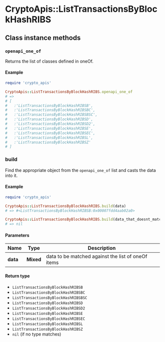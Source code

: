 # CryptoApis::ListTransactionsByBlockHashRIBS

## Class instance methods

### `openapi_one_of`

Returns the list of classes defined in oneOf.

#### Example

```ruby
require 'crypto_apis'

CryptoApis::ListTransactionsByBlockHashRIBS.openapi_one_of
# =>
# [
#   :'ListTransactionsByBlockHashRIBSB',
#   :'ListTransactionsByBlockHashRIBSBC',
#   :'ListTransactionsByBlockHashRIBSBSC',
#   :'ListTransactionsByBlockHashRIBSD',
#   :'ListTransactionsByBlockHashRIBSD2',
#   :'ListTransactionsByBlockHashRIBSE',
#   :'ListTransactionsByBlockHashRIBSEC',
#   :'ListTransactionsByBlockHashRIBSL',
#   :'ListTransactionsByBlockHashRIBSZ'
# ]
```

### build

Find the appropriate object from the `openapi_one_of` list and casts the data into it.

#### Example

```ruby
require 'crypto_apis'

CryptoApis::ListTransactionsByBlockHashRIBS.build(data)
# => #<ListTransactionsByBlockHashRIBSB:0x00007fdd4aab02a0>

CryptoApis::ListTransactionsByBlockHashRIBS.build(data_that_doesnt_match)
# => nil
```

#### Parameters

| Name | Type | Description |
| ---- | ---- | ----------- |
| **data** | **Mixed** | data to be matched against the list of oneOf items |

#### Return type

- `ListTransactionsByBlockHashRIBSB`
- `ListTransactionsByBlockHashRIBSBC`
- `ListTransactionsByBlockHashRIBSBSC`
- `ListTransactionsByBlockHashRIBSD`
- `ListTransactionsByBlockHashRIBSD2`
- `ListTransactionsByBlockHashRIBSE`
- `ListTransactionsByBlockHashRIBSEC`
- `ListTransactionsByBlockHashRIBSL`
- `ListTransactionsByBlockHashRIBSZ`
- `nil` (if no type matches)

